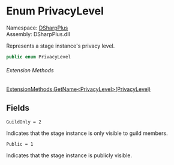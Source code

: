 # Enum PrivacyLevel

Namespace: [DSharpPlus](DSharpPlus.md)  
Assembly: DSharpPlus.dll

Represents a stage instance's privacy level.

```csharp
public enum PrivacyLevel
```

###### Extension Methods

[ExtensionMethods.GetName<PrivacyLevel\>\(PrivacyLevel\)](DSharpPlus.SlashCommands.ExtensionMethods.md\#DSharpPlus\_SlashCommands\_ExtensionMethods\_GetName\_\_1\_\_\_0\_)

## Fields

`GuildOnly = 2` 

Indicates that the stage instance is only visible to guild members.

`Public = 1` 

Indicates that the stage instance is publicly visible.

